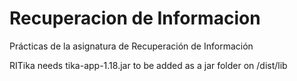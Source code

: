 # Recuperacion de Informacion
Prácticas de la asignatura de Recuperación de Información

RITika needs tika-app-1.18.jar to be added as a jar folder on /dist/lib
